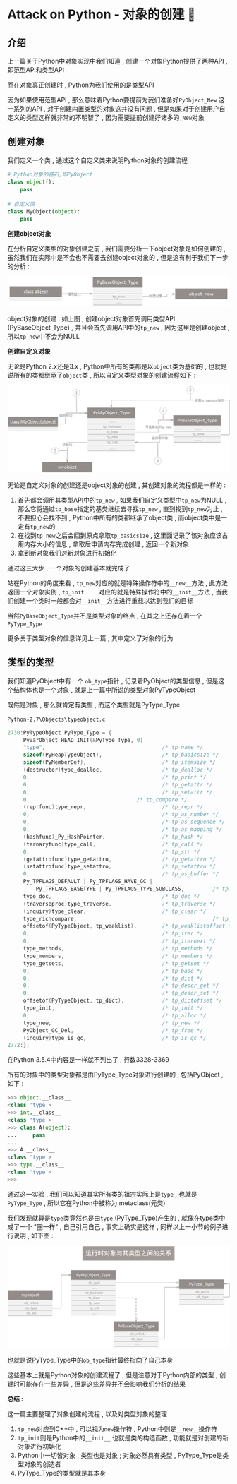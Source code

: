 #  Attack on Python - 对象的创建 🐍


<extoc></extoc>

## 介绍

上一篇关于Python中对象实现中我们知道 , 创建一个对象Python提供了两种API , 即范型API和类型API

而在对象真正创建时 , Python为我们使用的是类型API

因为如果使用范型API , 那么意味着Python要提前为我们准备好`PyObject_New` 这一系列的API , 对于创建内置类型的对象这并没有问题 , 但是如果对于创建用户自定义的类型这样就非常的不明智了 , 因为需要提前创建好诸多的`_New`对象 

## 创建对象

我们定义一个类 , 通过这个自定义类来说明Python对象的创建流程

```python
# Python对象的基石,即PyObject
class object():
    pass

# 自定义类
class MyObject(object):
    pass
```

**创建object对象**

在分析自定义类型的对象创建之前 , 我们需要分析一下object对象是如何创建的 , 虽然我们在实际中是不会也不需要去创建object对象的 , 但是这有利于我们下一步的分析 : 

![创建object对象](https://github.com/lyonyang/blogs/blob/master/assets/%E5%88%9B%E5%BB%BAobject%E5%AF%B9%E8%B1%A1.png?raw=true)

object对象的创建 : 如上图 , 创建object对象首先调用类型API (PyBaseObject_Type) , 并且会首先调用API中的`tp_new` , 因为这里是创建object , 所以`tp_new`中不会为NULL

**创建自定义对象**

无论是Python 2.x还是3.x , Python中所有的类都是以`object`类为基础的 , 也就是说所有的类都继承了`object`类 , 所以自定义类型对象的创建流程如下 : 

![创建myobject对象](https://github.com/lyonyang/blogs/blob/master/assets/%E5%88%9B%E5%BB%BAmyobject%E5%AF%B9%E8%B1%A1.png?raw=true)

无论是自定义对象的创建还是object对象的创建 , 其创建对象的流程都是一样的 : 

1. 首先都会调用其类型API中的`tp_new`  ,  如果我们自定义类型中`tp_new`为NULL , 那么它将通过`tp_base`指定的基类继续去寻找`tp_new` , 直到找到`tp_new`为止 , 不要担心会找不到 , Python中所有的类都继承了object类 , 而object类中是一定有`tp_new`的
2. 在找到`tp_new`之后会回到原点拿取`tp_basicsize` , 这里面记录了该对象应该占用内存大小的信息 , 拿取后申请内存完成创建 , 返回一个新对象
3. 拿到新对象我们对新对象进行初始化

通过这三大步 , 一个对象的创建基本就完成了

站在Python的角度来看 , `tp_new`对应的就是特殊操作符中的`__new__`方法 , 此方法返回一个对象实例 , `tp_init	` 对应的就是特殊操作符中的`__init__`方法 , 当我们创建一个类时一般都会对`__init__`方法进行重载以达到我们的目标

当然`PyBaseObject_Type`并不是类型对象的终点 , 在其之上还存在着一个`PyType_Type`

更多关于类型对象的信息详见上一篇 , 其中定义了对象的行为


## 类型的类型

我们知道PyObject中有一个 `ob_type`指针 , 记录着PyObject的类型信息 , 但是这个结构体也是一个对象 , 就是上一篇中所说的类型对象PyTypeObject

既然是对象 , 那么就肯定有类型 ,  而这个类型就是PyType_Type

`Python-2.7\Objects\typeobject.c`

```C
2730:PyTypeObject PyType_Type = {
     PyVarObject_HEAD_INIT(&PyType_Type, 0)
     "type",                                     /* tp_name */
     sizeof(PyHeapTypeObject),                   /* tp_basicsize */
     sizeof(PyMemberDef),                        /* tp_itemsize */
     (destructor)type_dealloc,                   /* tp_dealloc */
     0,                                          /* tp_print */
     0,                                          /* tp_getattr */
     0,                                          /* tp_setattr */
     0,                                  /* tp_compare */
     (reprfunc)type_repr,                        /* tp_repr */
     0,                                          /* tp_as_number */
     0,                                          /* tp_as_sequence */
     0,                                          /* tp_as_mapping */
     (hashfunc)_Py_HashPointer,                  /* tp_hash */
     (ternaryfunc)type_call,                     /* tp_call */
     0,                                          /* tp_str */
     (getattrofunc)type_getattro,                /* tp_getattro */
     (setattrofunc)type_setattro,                /* tp_setattro */
     0,                                          /* tp_as_buffer */
     Py_TPFLAGS_DEFAULT | Py_TPFLAGS_HAVE_GC |
         Py_TPFLAGS_BASETYPE | Py_TPFLAGS_TYPE_SUBCLASS,         /* tp_flags */
     type_doc,                                   /* tp_doc */
     (traverseproc)type_traverse,                /* tp_traverse */
     (inquiry)type_clear,                        /* tp_clear */
     type_richcompare,                                           /* tp_richcompare */
     offsetof(PyTypeObject, tp_weaklist),        /* tp_weaklistoffset */
     0,                                          /* tp_iter */
     0,                                          /* tp_iternext */
     type_methods,                               /* tp_methods */
     type_members,                               /* tp_members */
     type_getsets,                               /* tp_getset */
     0,                                          /* tp_base */
     0,                                          /* tp_dict */
     0,                                          /* tp_descr_get */
     0,                                          /* tp_descr_set */
     offsetof(PyTypeObject, tp_dict),            /* tp_dictoffset */
     type_init,                                  /* tp_init */
     0,                                          /* tp_alloc */
     type_new,                                   /* tp_new */
     PyObject_GC_Del,                            /* tp_free */
     (inquiry)type_is_gc,                        /* tp_is_gc */
2772:};
```

在Python 3.5.4中内容是一样就不列出了 , 行数3328-3369

所有的对象中的类型对象都是由PyType_Type对象进行创建的 , 包括PyObject , 如下 : 

```python
>>> object.__class__
<class 'type'>
>>> int.__class__
<class 'type'>
>>> class A(object):
...     pass
...
>>> A.__class__
<class 'type'>
>>> type.__class__
<class 'type'>
>>>
```

通过这一实验 , 我们可以知道其实所有类的祖宗实际上是`type` , 也就是`PyType_Type` , 所以它在Python中被称为 metaclass(元类) 

我们发现就算是`type`类竟然也是由`type` (PyType_Type)产生的 , 就像在type类中成了一个 "圈一样" , 自己引用自己 , 事实上确实是这样 , 同样以上一小节的例子进行说明 , 如下图 : 

![object_type_relation](https://github.com/lyonyang/blogs/blob/master/assets/object_type_relation.png?raw=true)

也就是说PyType_Type中的`ob_type`指针最终指向了自己本身

这些基本上就是Python对象的创建流程了 , 但是注意对于Python内部的类型 , 创建时可能存在一些差异 , 但是这些差异并不会影响我们分析的结果

**总结 :** 

这一篇主要整理了对象创建的流程 , 以及对类型对象的整理

1. `tp_new`对应到C++中 , 可以视为`new`操作符 , Python中则是`__new__`操作符
2. `tp_init`则是Python中的`__init__` 也就是类的构造函数 , 功能就是对创建的新对象进行初始化
3. Python中一切皆对象 , 类型也是对象 ; 对象必然具有类型 , PyType_Type是类型对象的创造者
4. PyType_Type的类型就是其本身


